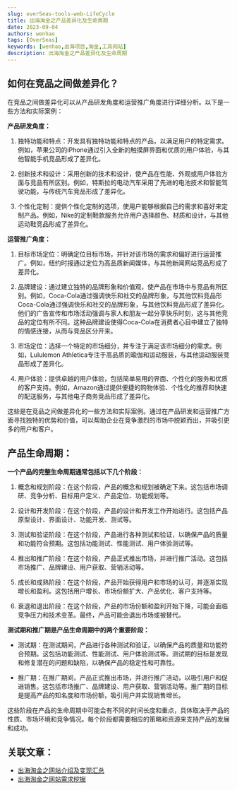 ```yaml
---
slug: overSeas-tools-web-LifeCycle
title: 出海淘金之产品差异化及生命周期
date: 2023-09-04
authors: wenhao
tags: [OverSeas]
keywords: [wenhao,出海项目,淘金,工具网站]
description: 出海淘金之产品差异化及生命周期
---
```


## 如何在竞品之间做差异化？

在竞品之间做差异化可以从产品研发角度和运营推广角度进行详细分析。以下是一些方法和实际案例：

**产品研发角度：**
<!-- truncate -->

1. 独特功能和特点：开发具有独特功能和特点的产品，以满足用户的特定需求。例如，苹果公司的iPhone通过引入全新的触摸屏界面和优质的用户体验，与其他智能手机竞品形成了差异化。

2. 创新技术和设计：采用创新的技术和设计，使产品在性能、外观或用户体验方面与竞品有所区别。例如，特斯拉的电动汽车采用了先进的电池技术和智能驾驶功能，与传统汽车竞品形成了差异化。

3. 个性化定制：提供个性化定制的选项，使用户能够根据自己的需求和喜好来定制产品。例如，Nike的定制鞋款服务允许用户选择颜色、材质和设计，与其他运动鞋竞品形成了差异化。

**运营推广角度：**

1. 目标市场定位：明确定位目标市场，并针对该市场的需求和偏好进行运营推广。例如，纽约时报通过定位为高品质新闻媒体，与其他新闻网站竞品形成了差异化。

2. 品牌建设：通过建立独特的品牌形象和价值观，使产品在市场中与竞品有所区别。例如，Coca-Cola通过强调快乐和社交的品牌形象，与其他饮料竞品形Coca-Cola通过强调快乐和社交的品牌形象，与其他饮料竞品形成了差异化。他们的广告宣传和市场活动强调与家人和朋友一起分享快乐时刻，这与其他竞品的定位有所不同。这种品牌建设使得Coca-Cola在消费者心目中建立了独特的情感连接，从而与竞品区分开来。

3. 市场定位：选择一个特定的市场细分，并专注于满足该市场细分的需求。例如，Lululemon Athletica专注于高品质的瑜伽和运动服装，与其他运动服装竞品形成了差异化。

4. 用户体验：提供卓越的用户体验，包括简单易用的界面、个性化的服务和优质的客户支持。例如，Amazon通过提供便捷的购物体验、个性化的推荐和快速的配送服务，与其他电子商务竞品形成了差异化。

这些是在竞品之间做差异化的一些方法和实际案例。通过在产品研发和运营推广方面寻找独特的优势和价值，可以帮助企业在竞争激烈的市场中脱颖而出，并吸引更多的用户和客户。

## 产品生命周期：
**一个产品的完整生命周期通常包括以下几个阶段：**

1. 概念和规划阶段：在这个阶段，产品的概念和规划被确定下来。这包括市场调研、竞争分析、目标用户定义、产品定位、功能规划等。

2. 设计和开发阶段：在这个阶段，产品的设计和开发工作开始进行。这包括产品原型设计、界面设计、功能开发、测试等。

3. 测试和验证阶段：在这个阶段，产品进行各种测试和验证，以确保产品的质量和功能符合预期。这包括功能测试、性能测试、用户体验测试等。

4. 推出和推广阶段：在这个阶段，产品正式推出市场，并进行推广活动。这包括市场推广、品牌建设、用户获取、营销活动等。

5. 成长和成熟阶段：在这个阶段，产品开始获得用户和市场的认可，并逐渐实现增长和盈利。这包括用户增长、市场份额扩大、产品优化、客户支持等。

6. 衰退和退出阶段：在这个阶段，产品的市场份额和盈利开始下降，可能会面临竞争压力和技术变革。最终，产品可能会退出市场或被替代。

**测试期和推广期是产品生命周期中的两个重要阶段：**

- 测试期：在测试期间，产品进行各种测试和验证，以确保产品的质量和功能符合预期。这包括功能测试、性能测试、用户体验测试等。测试期的目标是发现和修复潜在的问题和缺陷，以确保产品的稳定性和可靠性。

- 推广期：在推广期间，产品正式推出市场，并进行推广活动，以吸引用户和促进销售。这包括市场推广、品牌建设、用户获取、营销活动等。推广期的目标是提高产品的知名度和市场份额，吸引用户并实现销售增长。

这些阶段在产品的生命周期中可能会有不同的时间长度和重点，具体取决于产品的性质、市场环境和竞争情况。每个阶段都需要相应的策略和资源来支持产品的发展和成功。

## 关联文章：
- [出海淘金之网站介绍及变现汇总](overSeas-tools-web-introduce)
- [出海淘金之网站需求挖掘](overSeas-tools-web-demand)